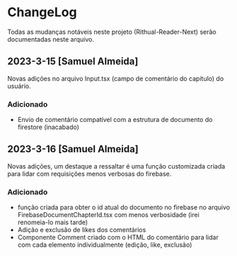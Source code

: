 # ChangeLog
Todas as mudanças notáveis neste projeto (Rithual-Reader-Next) serão documentadas neste arquivo.
 
## 2023-3-15 [Samuel Almeida]
 
Novas adições no arquivo Input.tsx (campo de comentário do capitulo) do usuário.
 
### Adicionado
- Envio de comentário compatível com a estrutura de documento do firestore (inacabado)

## 2023-3-16 [Samuel Almeida]
 
Novas adições, um destaque a ressaltar é uma função customizada criada para lidar com requisições menos verbosas do firebase.

### Adicionado
- função criada para obter o id atual do documento no firebase no arquivo FirebaseDocumentChapterId.tsx com menos verbosidade (irei renomeia-lo mais tarde)
- Adição e exclusão de likes dos comentários
- Componente Comment criado com o HTML do comentário para lidar com cada elemento individualmente (edição, like, exclusão)